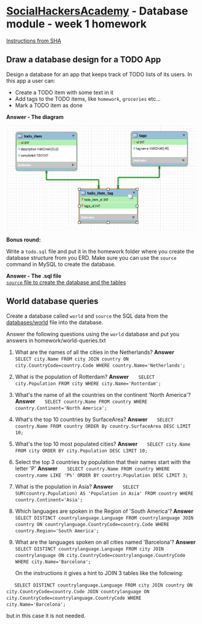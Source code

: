 ﻿# [SocialHackersAcademy](https://www.socialhackersacademy.org/) - Database module - week 1 homework

[Instructions from SHA](https://github.com/SocialHackersCodeSchool/databases/blob/master/Week1/MAKEME.md)

## Draw a database design for a TODO App

Design a database for an app that keeps track of TODO lists of its users. In this app
a user can:

- Create a TODO item with some text in it
- Add tags to the TODO items, like `homework`, `groceries` etc...
- Mark a TODO item as done

**Answer - The diagram**
<br>

![Todo App ERD](diagram.png)

**Bonus round:**

Write a `todo.sql` file and put it in the homework folder where you create the database
structure from you ERD. Make sure you can use the `source` command in MySQL to create
the database.

**Answer - The .sql file**
<br>
[`source` file to create the database and the tables](todoapp.sql)
## World database queries

Create a database called `world` and `source` the SQL data from the
[databases/world](https://github.com/SocialHackersCodeSchool/databases/blob/master/Week1/databases/world.sql) file into the database.

Answer the following questions using the `world` database and put you answers in
homework/world-queries.txt

1. What are the names of all the cities in the Netherlands?
   **Answer**
`   SELECT city.Name FROM city JOIN country
     ON city.CountryCode=country.Code
     WHERE country.Name='Netherlands';`

2. What is the population of Rotterdam?
   **Answer**
`   SELECT city.Population FROM city WHERE city.Name='Rotterdam';`

3. What's the name of all the countries on the continent 'North America'?
   **Answer**
`   SELECT country.Name FROM country WHERE country.Continent='North America';`

4. What's the top 10 countries by SurfaceArea?
   **Answer**
`   SELECT country.Name FROM country ORDER By country.SurfaceArea DESC LIMIT 10;`

5. What's the top 10 most populated cities?
   **Answer**
`   SELECT city.Name FROM city ORDER BY city.Population DESC LIMIT 10;`

6. Select the top 3 countries by population that their names start with the letter 'P'
   **Answer**
`   SELECT country.Name FROM country
     WHERE country.name LIKE 'P%' ORDER BY country.Population DESC LIMIT 3;`

7. What is the population in Asia?
   **Answer**
`   SELECT SUM(country.Population) AS 'Population in Asia'
     FROM country WHERE country.Continent='Asia';`

8. Which languages are spoken in the Region of 'South America'?
   **Answer**
`   SELECT DISTINCT countrylanguage.Language
     FROM countrylanguage JOIN country
     ON countrylanguage.CountryCode=country.Code
     WHERE country.Region='South America';`

9. What are the languages spoken on all cities named 'Barcelona'?
   **Answer**
`   SELECT DISTINCT countrylanguage.Language
     FROM city JOIN countrylanguage ON city.CountryCode=countrylanguage.CountryCode
     WHERE city.Name='Barcelona';`

   On the instructions it gives a hint to JOIN 3 tables like the following:

`   SELECT DISTINCT countrylanguage.Language
     FROM city JOIN country
     ON city.CountryCode=country.Code
     JOIN countrylanguage ON city.CountryCode=countrylanguage.CountryCode
     WHERE city.Name='Barcelona';`

   but in this case it is not needed.
